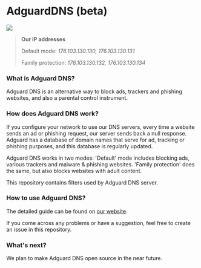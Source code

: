 # AdguardDNS (beta)
![](https://travis-ci.org/AdguardTeam/AdguardDNS.svg?branch=master)

> **Our IP addresses** 
>
> Default mode: 
> *176.103.130.130, 
> 176.103.130.131*
>
>Family protection:
>*176.103.130.132, 
>176.103.130.134*

### What is Adguard DNS?

Adguard DNS is an alternative way to block ads, trackers and phishing websites, and also a parental control instrument.

### How does Adguard DNS work?

If you configure your network to use our DNS servers, every time a website sends an ad or phishing request, our server sends back a null response. Adguard has a database of domain names that serve for ad, tracking or phishing purposes, and this database is regularly updated.


Adguard DNS works in two modes:
'Default' mode includes blocking ads, various trackers and malware & phishing websites. 
'Family protection' does the same, but also blocks websites with adult content.


This repository contains filters used by Adguard DNS server.

### How to use Adguard DNS?

The detailed guide can be found on [our website](https://test.adguard.com/en/adguard-dns/instruction.html#instruction).

If you come across any problems or have a suggestion, feel free to create an issue in this repository. 

### What's next?

We plan to make Adguard DNS open source in the near future.

